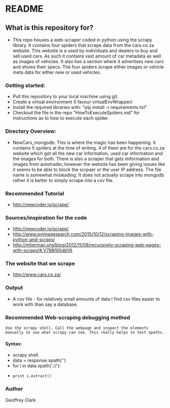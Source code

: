# README #

## What is this repository for? ##

* This repo houses a web-scraper coded in python using the scrapy library. It contains four spiders that scrape data from the cars.co.za website. This website is a used by individuals and dealers to buy and sell used cars. As such it contains vast amount of car metadata as well as images of vehicles. It also has a section where it advertises new cars and shows their specs. The four spiders scrape either images or vehicle meta data for either new or used vehicles.

### Getting started: ###

* Pull this repository to your local machine using git.
* Create a virtual environment (I favour virtualEnvWrapper)
* Install the required libraries with: "pip install -r requirements.txt"
* Checkout the file in the repo "HowToExecuteSpiders.md" for instructions as to how to execute each spider.

### Directory Overview: ###

* NewCars_mongodb: This is where the magic has been happening. It contains 5 spiders at the time of writing. 4 of them are for the cars.co.za website which get all the new car information, used car information and the images for both. There is also a scraper that gets imformation and images from autotrader, however the website has been giving issues like it seems to be able to block the scrpaer or the user IP address. The file name is somewhat misleading. It does not actually scrape into mongodb rather it is better to simply scrape into a csv file.

### Recommended Tutorial ###

* http://newcoder.io/scrape/

### Sources/inspiration for the code ###

* http://newcoder.io/scrape/
* http://www.pyimagesearch.com/2015/10/12/scraping-images-with-python-and-scrapy/
* http://mherman.org/blog/2012/11/08/recursively-scraping-web-pages-with-scrapy/#.V788f60dbYA

### The website that we scrape ###

* http://www.cars.co.za/

### Output ###

* A csv file - for relatively small amounts of data I find csv files easier to work with than say a database.

### Recommended Web-scraping debugging method ###

	Use the scrapy shell. Call the webpage and inspect the elements manually to see what scrapy can see. This really helps to test xpaths.

#### Syntax: ####

* scrapy shell <url>
* data = response.xpath('<xpath to element>')
* for i in data.xpath('.//<sub-level xpath to element>'):
*     print i.extract()

### Author ###

Geoffrey Clark
